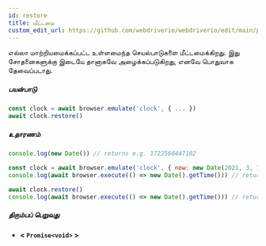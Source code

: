 ```yaml
---
id: restore
title: மீட்டமை
custom_edit_url: https://github.com/webdriverio/webdriverio/edit/main/packages/webdriverio/src/commands/clock/restore.ts
---
```


எல்லா மாற்றியமைக்கப்பட்ட உள்ளமைந்த செயல்பாடுகளை மீட்டமைக்கிறது. இது சோதனைகளுக்கு இடையே தானாகவே அழைக்கப்படுகிறது, எனவே பொதுவாக தேவைப்படாது.

##### பயன்பாடு

```js
const clock = await browser.emulate('clock', { ... })
await clock.restore()
```

##### உதாரணம்

```js title="restore.js"
console.log(new Date()) // returns e.g. 1722560447102

const clock = await browser.emulate('clock', { now: new Date(2021, 3, 14) })
console.log(await browser.execute(() => new Date().getTime())) // returns 1618383600000

await clock.restore()
console.log(await browser.execute(() => new Date().getTime())) // returns 1722560447102
```

##### திரும்பப் பெறுவது

- **&lt; `Promise<void>` &gt;**